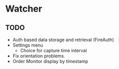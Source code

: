 # Watcher

## TODO
- Auth based data storage and retrieval (FireAuth) 
- Settings menu
  - Choice for capture time interval 
- Fix orientation problems. 
- Order Monitor display by timestamp

